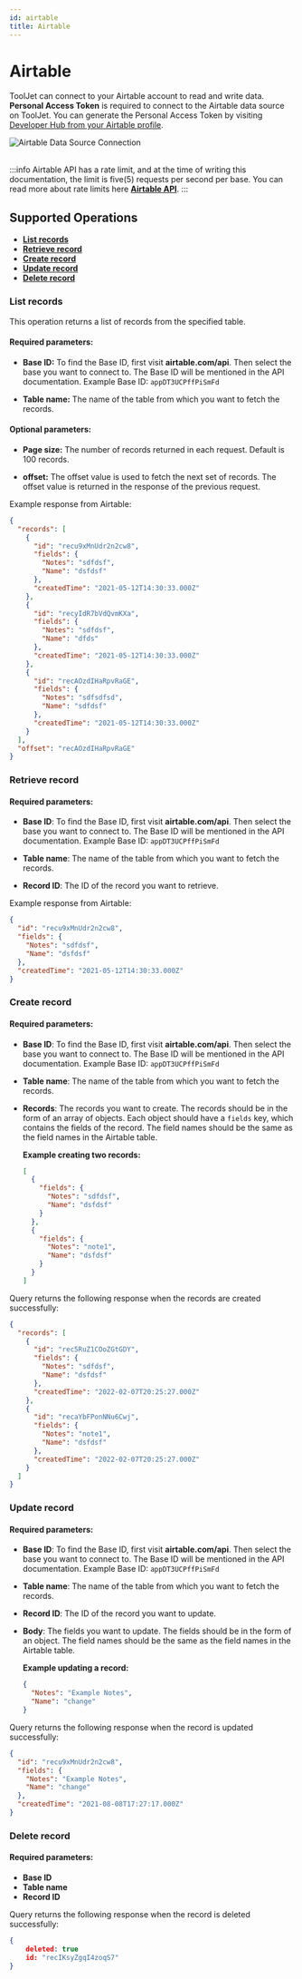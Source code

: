 ```yaml
---
id: airtable
title: Airtable
---
```


# Airtable

ToolJet can connect to your Airtable account to read and write data. **Personal Access Token** is required to connect to the Airtable data source on ToolJet. You can generate the Personal Access Token by visiting [Developer Hub from your Airtable profile](https://support.airtable.com/docs/creating-and-using-api-keys-and-access-tokens#understanding-personal-access-token-basic-actions).

<div style={{textAlign: 'center'}}>
    <img style={{ border:'0', marginBottom:'15px', borderRadius:'5px', boxShadow: '0px 1px 3px rgba(0, 0, 0, 0.2)' }} className="screenshot-full" src="/img/datasource-reference/airtable/airtableconnect-v2.gif" alt="Airtable Data Source Connection" />
</div>

<br/>

:::info
Airtable API has a rate limit, and at the time of writing this documentation, the limit is five(5) requests per second per base. You can read more about rate limits here **[Airtable API](https://airtable.com/api)**.
:::

## Supported Operations

- **[List records](#list-records)**
- **[Retrieve record](#retrieve-record)**
- **[Create record](#create-record)**
- **[Update record](#update-record)**
- **[Delete record](#delete-record)**

### List records

This operation returns a list of records from the specified table.

#### Required parameters:

- **Base ID:** To find the Base ID, first visit **airtable.com/api**. Then select the base you want to connect to. The Base ID will be mentioned in the API documentation. Example Base ID: `appDT3UCPffPiSmFd`

- **Table name:** The name of the table from which you want to fetch the records.

#### Optional parameters:

- **Page size:** The number of records returned in each request. Default is 100 records.  

- **offset:** The offset value is used to fetch the next set of records. The offset value is returned in the response of the previous request.

Example response from Airtable:

```json
{
  "records": [
    {
      "id": "recu9xMnUdr2n2cw8",
      "fields": {
        "Notes": "sdfdsf",
        "Name": "dsfdsf"
      },
      "createdTime": "2021-05-12T14:30:33.000Z"
    },
    {
      "id": "recyIdR7bVdQvmKXa",
      "fields": {
        "Notes": "sdfdsf",
        "Name": "dfds"
      },
      "createdTime": "2021-05-12T14:30:33.000Z"
    },
    {
      "id": "recAOzdIHaRpvRaGE",
      "fields": {
        "Notes": "sdfsdfsd",
        "Name": "sdfdsf"
      },
      "createdTime": "2021-05-12T14:30:33.000Z"
    }
  ],
  "offset": "recAOzdIHaRpvRaGE"
}
```

### Retrieve record

#### Required parameters:

- **Base ID**: To find the Base ID, first visit **airtable.com/api**. Then select the base you want to connect to. The Base ID will be mentioned in the API documentation. Example Base ID: `appDT3UCPffPiSmFd`

- **Table name**: The name of the table from which you want to fetch the records.

- **Record ID**: The ID of the record you want to retrieve.


Example response from Airtable:

```json
{
  "id": "recu9xMnUdr2n2cw8",
  "fields": {
    "Notes": "sdfdsf",
    "Name": "dsfdsf"
  },
  "createdTime": "2021-05-12T14:30:33.000Z"
}
```

### Create record

#### Required parameters:

- **Base ID**: To find the Base ID, first visit **airtable.com/api**. Then select the base you want to connect to. The Base ID will be mentioned in the API documentation. Example Base ID: `appDT3UCPffPiSmFd`

- **Table name**: The name of the table from which you want to fetch the records.

- **Records**: The records you want to create. The records should be in the form of an array of objects. Each object should have a `fields` key, which contains the fields of the record. The field names should be the same as the field names in the Airtable table.

  **Example creating two records:**
  
  ```json title="Records"
  [
    {
      "fields": {
        "Notes": "sdfdsf",
        "Name": "dsfdsf"
      }
    },
    {
      "fields": {
        "Notes": "note1",
        "Name": "dsfdsf"
      }
    }
  ]
  ```

Query returns the following response when the records are created successfully:

```json
{
  "records": [
    {
      "id": "rec5RuZ1COoZGtGDY",
      "fields": {
        "Notes": "sdfdsf",
        "Name": "dsfdsf"
      },
      "createdTime": "2022-02-07T20:25:27.000Z"
    },
    {
      "id": "recaYbFPonNNu6Cwj",
      "fields": {
        "Notes": "note1",
        "Name": "dsfdsf"
      },
      "createdTime": "2022-02-07T20:25:27.000Z"
    }
  ]
}
```

### Update record

#### Required parameters:

- **Base ID**: To find the Base ID, first visit **airtable.com/api**. Then select the base you want to connect to. The Base ID will be mentioned in the API documentation. Example Base ID: `appDT3UCPffPiSmFd`

- **Table name**: The name of the table from which you want to fetch the records.

- **Record ID**: The ID of the record you want to update.

- **Body**: The fields you want to update. The fields should be in the form of an object. The field names should be the same as the field names in the Airtable table.

  **Example updating a record:**
  
  ```json title="Body"
  {
    "Notes": "Example Notes",
    "Name": "change"
  }
  ```

Query returns the following response when the record is updated successfully:

```json
{
  "id": "recu9xMnUdr2n2cw8",
  "fields": {
    "Notes": "Example Notes",
    "Name": "change"
  },
  "createdTime": "2021-08-08T17:27:17.000Z"
}
```

### Delete record

#### Required parameters:

- **Base ID**
- **Table name**
- **Record ID**

Query returns the following response when the record is deleted successfully:

```json
{
    deleted: true
    id: "recIKsyZgqI4zoqS7"
}
```
